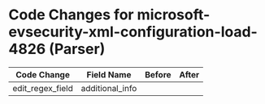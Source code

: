 # Code Changes for microsoft-evsecurity-xml-configuration-load-4826 (Parser)

| Code Change | Field Name | Before | After |
|-------------|------------|--------|-------|
| edit_regex_field | additional_info |  |  |